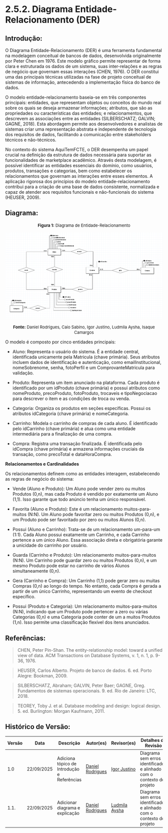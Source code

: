 # 2.5.2. Diagrama Entidade-Relacionamento (DER)

## Introdução:

O Diagrama Entidade-Relacionamento (DER) é uma ferramenta fundamental na modelagem conceitual de bancos de dados, desenvolvida originalmente por Peter Chen em 1976. Este modelo gráfico permite representar de forma clara e estruturada os dados de um sistema, suas inter-relações e as regras de negócio que governam essas interações (CHEN, 1976). O DER constitui uma das principais técnicas utilizadas na fase de projeto conceitual de sistemas de informação, antecedendo a implementação física do banco de dados.

O modelo entidade-relacionamento baseia-se em três componentes principais: entidades, que representam objetos ou conceitos do mundo real sobre os quais se deseja armazenar informações; atributos, que são as propriedades ou características das entidades; e relacionamentos, que descrevem as associações entre as entidades (SILBERSCHATZ; GALVIN; GAGNE, 2018). Esta abordagem permite aos desenvolvedores e analistas de sistemas criar uma representação abstrata e independente de tecnologia dos requisitos de dados, facilitando a comunicação entre stakeholders técnicos e não-técnicos.

No contexto do sistema AquiTemFCTE, o DER desempenha um papel crucial na definição da estrutura de dados necessária para suportar as funcionalidades de marketplace acadêmico. Através desta modelagem, é possível identificar as entidades essenciais do domínio, como usuários, produtos, transações e categorias, bem como estabelecer os relacionamentos que governam as interações entre esses elementos. A aplicação rigorosa dos princípios do modelo entidade-relacionamento contribui para a criação de uma base de dados consistente, normalizada e capaz de atender aos requisitos funcionais e não-funcionais do sistema (HEUSER, 2009).

## Diagrama:

<font size="2"><p style="text-align: center"><b>Figura 1:</b> Diagrama de Entidade-Relacionamento</p></font>
![diagrama-de-classes](/../Assets/DER.png)

<font size="2"><p style="text-align: center"><b>Fonte:</b> Daniel Rodrigues, Caio Sabino, Igor Justino, Ludmila Aysha, Isaque Camargos</p></font>

O modelo é composto por cinco entidades principais:

- Aluno: Representa o usuário do sistema. É a entidade central, identificada unicamente pela Matricula (chave primária). Seus atributos incluem dados de identificação e autenticação, como emailInstitucional, nomeSobrenome, senha, fotoPerfil e um ComprovanteMatricula para validação.

- Produto: Representa um item anunciado na plataforma. Cada produto é identificado por um idProduto (chave primária) e possui atributos como nomeProduto, precoProduto, fotoProduto, trocaveis e tipoNegociacao para descrever o item e as condições de troca ou venda.

- Categoria: Organiza os produtos em seções específicas. Possui os atributos idCategoria (chave primária) e nomeCategoria.

- Carrinho: Modela o carrinho de compras de cada aluno. É identificado pelo idCarrinho (chave primária) e atua como uma entidade intermediária para a finalização de uma compra.

- Compra: Registra uma transação finalizada. É identificada pelo idCompra (chave primária) e armazena informações cruciais da transação, como precoTotal e dataHoraCompra.

**Relacionamentos e Cardinalidades**

Os relacionamentos definem como as entidades interagem, estabelecendo as regras de negócio do sistema:

- Vende (Aluno e Produto): Um Aluno pode vender zero ou muitos Produtos (0,n), mas cada Produto é vendido por exatamente um Aluno (1,1). Isso garante que todo anúncio tenha um único responsável.

- Favorita (Aluno e Produto): Este é um relacionamento muitos-para-muitos (N:N). Um Aluno pode favoritar zero ou muitos Produtos (0,n), e um Produto pode ser favoritado por zero ou muitos Alunos (0,n).

- Possui (Aluno e Carrinho): Trata-se de um relacionamento um-para-um (1:1). Cada Aluno possui exatamente um Carrinho, e cada Carrinho pertence a um único Aluno. Essa associação direta e obrigatória garante a unicidade do carrinho por usuário.

- Guarda (Carrinho e Produto): Um relacionamento muitos-para-muitos (N:N). Um Carrinho pode guardar zero ou muitos Produtos (0,n), e um mesmo Produto pode estar no carrinho de vários Alunos simultaneamente (0,n).

- Gera (Carrinho e Compra): Um Carrinho (1,1) pode gerar zero ou muitas Compras (0,n) ao longo do tempo. No entanto, cada Compra é gerada a partir de um único Carrinho, representando um evento de checkout específico.

- Possui (Produto e Categoria): Um relacionamento muitos-para-muitos (N:N), indicando que um Produto pode pertencer a zero ou várias Categorias (0,n) e uma Categoria pode conter de um a muitos Produtos (1,n). Isso permite uma classificação flexível dos itens anunciados.

## Referências:

> CHEN, Peter Pin-Shan. The entity-relationship model: toward a unified view of data. ACM Transactions on Database Systems, v. 1, n. 1, p. 9-36, 1976.

> HEUSER, Carlos Alberto. Projeto de banco de dados. 6. ed. Porto Alegre: Bookman, 2009.

> SILBERSCHATZ, Abraham; GALVIN, Peter Baer; GAGNE, Greg. Fundamentos de sistemas operacionais. 9. ed. Rio de Janeiro: LTC, 2018.

> TEOREY, Toby J. et al. Database modeling and design: logical design. 5. ed. Burlington: Morgan Kaufmann, 2011.

## Histórico de Versão:

| Versão | Data | Descrição | Autor(es) | Revisor(es) | Detalhes da Revisão |
| ------ | ---- | --------- | --------- | ----------- | ------------------- |
| 1.0    | 22/09/2025 | Adiciona tópico de Introdução e Referências | [Daniel Rodrigues](https://github.com/DanielRogs) | [Igor Justino](https://github.com/igorJustino) | Diagrama sem erros identificados e alinhado com o contexto do projeto |
| 1.1. | 22/09/2025   | Adicionar diagrama e explicação             | [Daniel Rodrigues](https://github.com/DanielRogs) | [Ludmila Aysha](https://github.com/ludmilaaysha) | Diagrama sem erros identificados e alinhado com o contexto do projeto |
